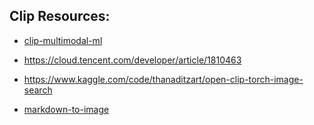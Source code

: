 
## Clip Resources:
- [clip-multimodal-ml](https://github.com/RustamyF/clip-multimodal-ml/tree/main)

- https://cloud.tencent.com/developer/article/1810463 

- https://www.kaggle.com/code/thanaditzart/open-clip-torch-image-search

- [markdown-to-image](https://github.com/gcui-art/markdown-to-image)





